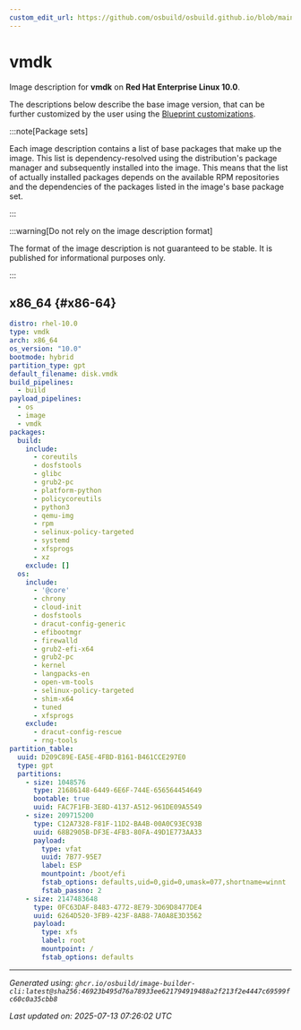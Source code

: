 ```yaml
---
custom_edit_url: https://github.com/osbuild/osbuild.github.io/blob/main/scripts/pull_image_descriptions.py
---
```


# vmdk

<!--
[//]: # ( DO NOT MODIFY THIS FILE! )
[//]: # ( This content is generated by `scripts/pull_image_descriptions.py` )
[//]: # ( Generated on: 2025-07-13 07:26:02 UTC )
-->

Image description for **vmdk** on **Red Hat Enterprise Linux 10.0**.

The descriptions below describe the base image version, that can be further customized by the user using the [Blueprint customizations](../../01-blueprint-reference.md).

:::note[Package sets]

Each image description contains a list of base packages that make up the image. This list is dependency-resolved using the distribution's package manager and subsequently installed into the image. This means that the list of actually installed packages depends on the available RPM repositories and the dependencies of the packages listed in the image's base package set.

:::

:::warning[Do not rely on the image description format]

The format of the image description is not guaranteed to be stable. It is published for informational purposes only.

:::

## x86_64 {#x86-64}

```yaml
distro: rhel-10.0
type: vmdk
arch: x86_64
os_version: "10.0"
bootmode: hybrid
partition_type: gpt
default_filename: disk.vmdk
build_pipelines:
  - build
payload_pipelines:
  - os
  - image
  - vmdk
packages:
  build:
    include:
      - coreutils
      - dosfstools
      - glibc
      - grub2-pc
      - platform-python
      - policycoreutils
      - python3
      - qemu-img
      - rpm
      - selinux-policy-targeted
      - systemd
      - xfsprogs
      - xz
    exclude: []
  os:
    include:
      - '@core'
      - chrony
      - cloud-init
      - dosfstools
      - dracut-config-generic
      - efibootmgr
      - firewalld
      - grub2-efi-x64
      - grub2-pc
      - kernel
      - langpacks-en
      - open-vm-tools
      - selinux-policy-targeted
      - shim-x64
      - tuned
      - xfsprogs
    exclude:
      - dracut-config-rescue
      - rng-tools
partition_table:
  uuid: D209C89E-EA5E-4FBD-B161-B461CCE297E0
  type: gpt
  partitions:
    - size: 1048576
      type: 21686148-6449-6E6F-744E-656564454649
      bootable: true
      uuid: FAC7F1FB-3E8D-4137-A512-961DE09A5549
    - size: 209715200
      type: C12A7328-F81F-11D2-BA4B-00A0C93EC93B
      uuid: 68B2905B-DF3E-4FB3-80FA-49D1E773AA33
      payload:
        type: vfat
        uuid: 7B77-95E7
        label: ESP
        mountpoint: /boot/efi
        fstab_options: defaults,uid=0,gid=0,umask=077,shortname=winnt
        fstab_passno: 2
    - size: 2147483648
      type: 0FC63DAF-8483-4772-8E79-3D69D8477DE4
      uuid: 6264D520-3FB9-423F-8AB8-7A0A8E3D3562
      payload:
        type: xfs
        label: root
        mountpoint: /
        fstab_options: defaults
```


---
*Generated using: `ghcr.io/osbuild/image-builder-cli:latest@sha256:46923b495d76a78933ee621794919488a2f213f2e4447c69599fc60c0a35cbb8`*

*Last updated on: 2025-07-13 07:26:02 UTC*
